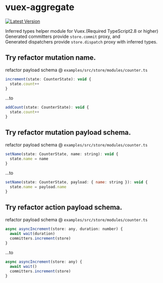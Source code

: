 # vuex-aggregate
[![Latest Version](https://img.shields.io/badge/npm-vuex_aggregate-C12127.svg)](https://www.npmjs.com/package/vuex-aggregate)

Inferred types helper module for Vuex.(Required TypeScript2.8 or higher)  
Generated committers provide `store.commit` proxy, and  
Generated dispatchers provide `store.dispatch` proxy with inferred types.  

## Try refactor mutation name.

refactor payload schema @ `examples/src/store/modules/counter.ts`

```javascript
increment(state: CounterState): void {
  state.count++
}
```

...to

```javascript
addCount(state: CounterState): void {
  state.count++
}
```

## Try refactor mutation payload schema.

refactor payload schema @ `examples/src/store/modules/counter.ts`

```javascript
setName(state: CounterState, name: string): void {
  state.name = name
}
```

...to

```javascript
setName(state: CounterState, payload: { name: string }): void {
  state.name = payload.name
}
```

## Try refactor action payload schema.

refactor payload schema @ `examples/src/store/modules/counter.ts`

```javascript
async asyncIncrement(store: any, duration: number) {
  await wait(duration)
  committers.increment(store)
}
```

...to

```javascript
async asyncIncrement(store: any) {
  await wait()
  committers.increment(store)
}
```
